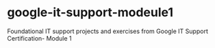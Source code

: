 # google-it-support-modeule1
Foundational IT support projects and exercises from Google IT Support Certification- Module 1 
